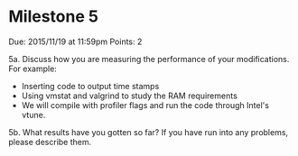 Milestone 5
===========

Due: 2015/11/19 at 11:59pm
Points: 2

5a. Discuss how you are measuring the performance of your
modifications. For example:

- Inserting code to output time stamps
- Using vmstat and valgrind to study the RAM requirements
- We will compile with profiler flags and run the code through Intel's vtune.

5b. What results have you gotten so far? If you have run into any
problems, please describe them.
